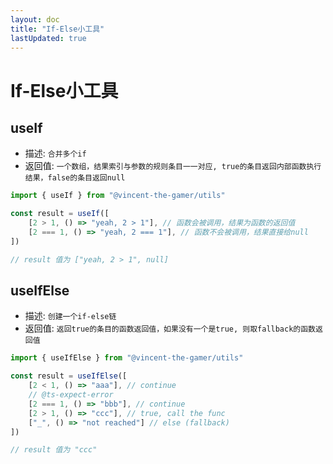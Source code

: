 ```yaml
---
layout: doc
title: "If-Else小工具"
lastUpdated: true
---
```


# If-Else小工具

## useIf
- 描述: `合并多个if`
- 返回值: `一个数组，结果索引与参数的规则条目一一对应, true的条目返回内部函数执行结果，false的条目返回null`

```ts
import { useIf } from "@vincent-the-gamer/utils"

const result = useIf([
    [2 > 1, () => "yeah, 2 > 1"], // 函数会被调用，结果为函数的返回值
    [2 === 1, () => "yeah, 2 === 1"], // 函数不会被调用，结果直接给null
])

// result 值为 ["yeah, 2 > 1", null]
```

## useIfElse
- 描述: `创建一个if-else链`
- 返回值: `返回true的条目的函数返回值，如果没有一个是true, 则取fallback的函数返回值`

```ts
import { useIfElse } from "@vincent-the-gamer/utils"

const result = useIfElse([
    [2 < 1, () => "aaa"], // continue
    // @ts-expect-error
    [2 === 1, () => "bbb"], // continue
    [2 > 1, () => "ccc"], // true, call the func
    ["_", () => "not reached"] // else (fallback)
])

// result 值为 "ccc"
```